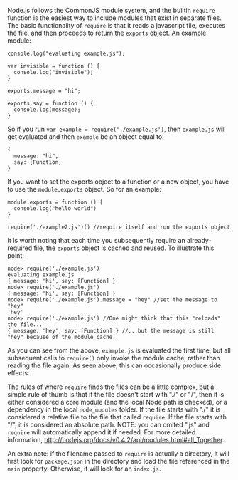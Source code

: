 Node.js follows the CommonJS module system, and the builtin `require` function is the easiest way to include modules that exist in separate files. The basic functionality of `require` is that it reads a javascript file, executes the file, and then proceeds to return the `exports` object. An example module:

    console.log("evaluating example.js");

    var invisible = function () {
      console.log("invisible");
    }

    exports.message = "hi";

    exports.say = function () {
      console.log(message);
    }

So if you run `var example = require('./example.js')`, then `example.js` will get evaluated and then `example` be an object equal to:

    {
      message: "hi",
      say: [Function]
    }

If you want to set the exports object to a function or a new object, you have to use the `module.exports` object. So for an example:

    module.exports = function () {
      console.log("hello world")
    }

    require('./example2.js')() //require itself and run the exports object
    
It is worth noting that each time you subsequently require an already-required file, the `exports` object is cached and reused. To illustrate this point: 

    node> require('./example.js')
    evaluating example.js
    { message: 'hi', say: [Function] }
    node> require('./example.js')
    { message: 'hi', say: [Function] }
    node> require('./example.js').message = "hey" //set the message to "hey"
    'hey'
    node> require('./example.js') //One might think that this "reloads" the file...
    { message: 'hey', say: [Function] } //...but the message is still "hey" because of the module cache.


As you can see from the above, `example.js` is evaluated the first time, but all subsequent calls to `require()` only invoke the module cache, rather than reading the file again.  As seen above, this can occasionally produce side effects.

The rules of where `require` finds the files can be a little complex, but a simple rule of thumb is that if the file doesn't start with "./" or "/", then it is either considered a core module (and the local Node path is checked), or a dependency in the local `node_modules` folder. If the file starts with "./" it is considered a relative file to the file that called `require`. If the file starts with "/", it is considered an absolute path. NOTE: you can omited ".js" and `require` will automatically append it if needed. For more detailed information, http://nodejs.org/docs/v0.4.2/api/modules.html#all_Together...

An extra note: if the filename passed to `require` is actually a directory, it will first look for `package.json` in the directory and load the file referenced in the `main` property. Otherwise, it will look for an `index.js`.


